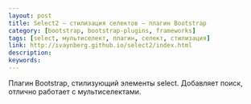 ```yaml
---
layout: post
title: Select2 — стилизация селектов — плагин Bootstrap
category: [bootstrap, bootstrap-plugins, frameworks]
tags: [select, мультиселект, плагин, селект, стилизация]
link: http://ivaynberg.github.io/select2/index.html
description:
keywords:
---
```


<p>Плагин Bootstrap, стилизующий элементы select. Добавляет поиск, отлично работает с мультиселектами.</p>
